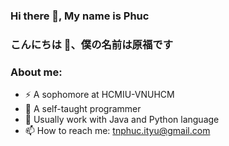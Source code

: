 ### Hi there 👋, My name is Phuc
### こんにちは 💬、僕の名前は原福です
### About me:
- ⚡ A sophomore at HCMIU-VNUHCM
- 🔭 A self-taught programmer
- 🌱 Usually work with Java and Python language
- 📫 How to reach me: tnphuc.ityu@gmail.com


<!--
**tnphucccc/tnphucccc** is a ✨ _special_ ✨ repository because its `README.md` (this file) appears on your GitHub profile.

Here are some ideas to get you started:

- 🔭 I’m currently working on ...
- 🌱 I’m currently learning ...
- 👯 I’m looking to collaborate on ...
- 🤔 I’m looking for help with ...
- 💬 Ask me about ...
- 📫 How to reach me: ...
- 😄 Pronouns: ...
- ⚡ Fun fact: ...
-->
